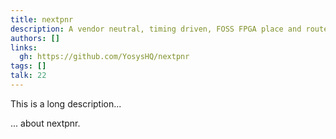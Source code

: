```yaml
---
title: nextpnr
description: A vendor neutral, timing driven, FOSS FPGA place and route tool
authors: []
links:
  gh: https://github.com/YosysHQ/nextpnr
tags: []
talk: 22
---
```


This is a long description...
<!--more-->
... about nextpnr.
